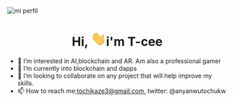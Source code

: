 

![mi perfil](https://res.cloudinary.com/superfolio/image/upload/v1620689979/68747470733a2f2f692e70696e696d672e636f6d2f6f726967696e616c732f63362f33332f63322f63363333633230656465383266306530636564376435373064626533613166332e676966_yjuh2s.gif)

<h1 align="center">Hi, <img src="https://raw.githubusercontent.com/ABSphreak/ABSphreak/master/gifs/Hi.gif" width="35">i'm T-cee</h1>

- 👀 I’m interested in AI,blockchain and AR. Am also a professional gamer
- 🌱 I’m currently into blockchain and dapps
- 💞️ I’m looking to collaborate on any project that will help improve my skills.
- 📫 How to reach me;tochikaze3@gmail.com, twitter: @anyanwutochukw



<!---
tochikaze3/tochikaze3 is a ✨ special ✨ repository because its `README.md` (this file) appears on your GitHub profile.
You can click the Preview link to take a look at your changes.
--->
